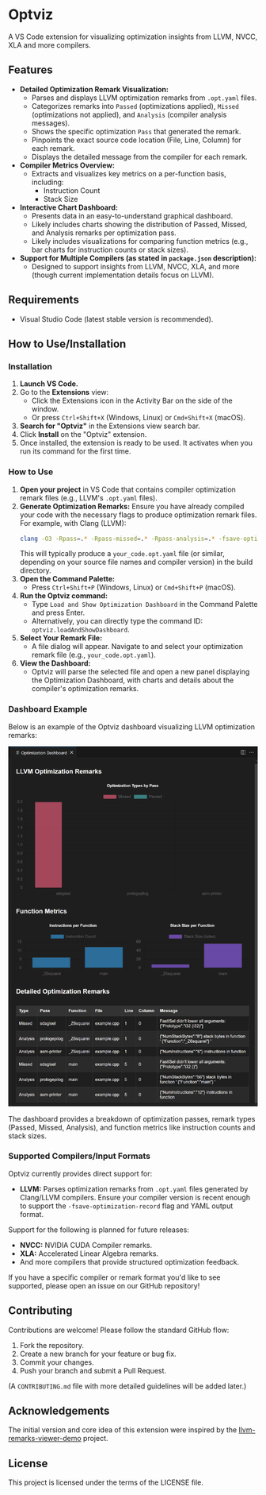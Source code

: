 # Optviz

A VS Code extension for visualizing optimization insights from LLVM, NVCC, XLA and more compilers.

## Features

*   **Detailed Optimization Remark Visualization:**
    *   Parses and displays LLVM optimization remarks from `.opt.yaml` files.
    *   Categorizes remarks into `Passed` (optimizations applied), `Missed` (optimizations not applied), and `Analysis` (compiler analysis messages).
    *   Shows the specific optimization `Pass` that generated the remark.
    *   Pinpoints the exact source code location (File, Line, Column) for each remark.
    *   Displays the detailed message from the compiler for each remark.
*   **Compiler Metrics Overview:**
    *   Extracts and visualizes key metrics on a per-function basis, including:
        *   Instruction Count
        *   Stack Size
*   **Interactive Chart Dashboard:**
    *   Presents data in an easy-to-understand graphical dashboard.
    *   Likely includes charts showing the distribution of Passed, Missed, and Analysis remarks per optimization pass.
    *   Likely includes visualizations for comparing function metrics (e.g., bar charts for instruction counts or stack sizes).
*   **Support for Multiple Compilers (as stated in `package.json` description):**
    *   Designed to support insights from LLVM, NVCC, XLA, and more (though current implementation details focus on LLVM).

## Requirements

*   Visual Studio Code (latest stable version is recommended).

## How to Use/Installation

### Installation

1.  **Launch VS Code.**
2.  Go to the **Extensions** view:
    *   Click the Extensions icon in the Activity Bar on the side of the window.
    *   Or press `Ctrl+Shift+X` (Windows, Linux) or `Cmd+Shift+X` (macOS).
3.  **Search for "Optviz"** in the Extensions view search bar.
4.  Click **Install** on the "Optviz" extension.
5.  Once installed, the extension is ready to be used. It activates when you run its command for the first time.

### How to Use

1.  **Open your project** in VS Code that contains compiler optimization remark files (e.g., LLVM's `.opt.yaml` files).
2.  **Generate Optimization Remarks:** Ensure you have already compiled your code with the necessary flags to produce optimization remark files. For example, with Clang (LLVM):
    ```bash
    clang -O3 -Rpass=.* -Rpass-missed=.* -Rpass-analysis=.* -fsave-optimization-record your_code.c -o your_executable
    ```
    This will typically produce a `your_code.opt.yaml` file (or similar, depending on your source file names and compiler version) in the build directory.
3.  **Open the Command Palette:**
    *   Press `Ctrl+Shift+P` (Windows, Linux) or `Cmd+Shift+P` (macOS).
4.  **Run the Optviz command:**
    *   Type `Load and Show Optimization Dashboard` in the Command Palette and press Enter.
    *   Alternatively, you can directly type the command ID: `optviz.loadAndShowDashboard`.
5.  **Select Your Remark File:**
    *   A file dialog will appear. Navigate to and select your optimization remark file (e.g., `your_code.opt.yaml`).
6.  **View the Dashboard:**
    *   Optviz will parse the selected file and open a new panel displaying the Optimization Dashboard, with charts and details about the compiler's optimization remarks.

### Dashboard Example

Below is an example of the Optviz dashboard visualizing LLVM optimization remarks:

![Optviz Dashboard Demo](demo/demo.png)

The dashboard provides a breakdown of optimization passes, remark types (Passed, Missed, Analysis), and function metrics like instruction counts and stack sizes.

### Supported Compilers/Input Formats

Optviz currently provides direct support for:

*   **LLVM:** Parses optimization remarks from `.opt.yaml` files generated by Clang/LLVM compilers. Ensure your compiler version is recent enough to support the `-fsave-optimization-record` flag and YAML output format.

Support for the following is planned for future releases:

*   **NVCC:** NVIDIA CUDA Compiler remarks.
*   **XLA:** Accelerated Linear Algebra remarks.
*   And more compilers that provide structured optimization feedback.

If you have a specific compiler or remark format you'd like to see supported, please open an issue on our GitHub repository!

## Contributing

Contributions are welcome! Please follow the standard GitHub flow:
1.  Fork the repository.
2.  Create a new branch for your feature or bug fix.
3.  Commit your changes.
4.  Push your branch and submit a Pull Request.

(A `CONTRIBUTING.md` file with more detailed guidelines will be added later.)

## Acknowledgements

The initial version and core idea of this extension were inspired by the [llvm-remarks-viewer-demo](https://github.com/leyli16/llvm-remarks-viewer-demo) project.

## License

This project is licensed under the terms of the LICENSE file.
